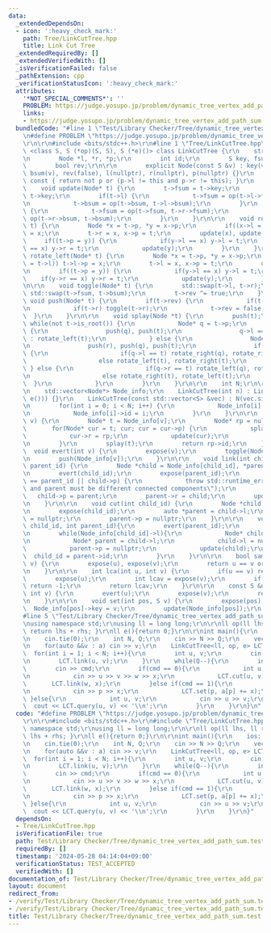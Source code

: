 ```yaml
---
data:
  _extendedDependsOn:
  - icon: ':heavy_check_mark:'
    path: Tree/LinkCutTree.hpp
    title: Link Cut Tree
  _extendedRequiredBy: []
  _extendedVerifiedWith: []
  _isVerificationFailed: false
  _pathExtension: cpp
  _verificationStatusIcon: ':heavy_check_mark:'
  attributes:
    '*NOT_SPECIAL_COMMENTS*': ''
    PROBLEM: https://judge.yosupo.jp/problem/dynamic_tree_vertex_add_path_sum
    links:
    - https://judge.yosupo.jp/problem/dynamic_tree_vertex_add_path_sum
  bundledCode: "#line 1 \"Test/Library Checker/Tree/dynamic_tree_vertex_add_path_sum.test.cpp\"\
    \n#define PROBLEM \"https://judge.yosupo.jp/problem/dynamic_tree_vertex_add_path_sum\"\
    \r\n\r\n#include <bits/stdc++.h>\r\n#line 1 \"Tree/LinkCutTree.hpp\"\ntemplate\
    \ <class S, S (*op)(S, S), S (*e)()> class LinkCutTree {\r\n    struct Node {\r\
    \n        Node *l, *r, *p;\r\n        int id;\r\n        S key, fsum, bsum;\r\n\
    \        bool rev;\r\n\r\n        explicit Node(const S &v) : key(v), fsum(v),\
    \ bsum(v), rev(false), l(nullptr), r(nullptr), p(nullptr) {}\r\n        bool is_root()\
    \ const { return not p or (p->l != this and p->r != this); }\r\n    };\r\n\r\n\
    \    void update(Node* t) {\r\n        t->fsum = t->key;\r\n        t->bsum =\
    \ t->key;\r\n        if(t->l) {\r\n            t->fsum = op(t->l->fsum, t->fsum);\r\
    \n            t->bsum = op(t->bsum, t->l->bsum);\r\n        }\r\n        if(t->r)\
    \ {\r\n            t->fsum = op(t->fsum, t->r->fsum);\r\n            t->bsum =\
    \ op(t->r->bsum, t->bsum);\r\n        }\r\n    }\r\n\r\n    void rotate_right(Node*\
    \ t) {\r\n        Node *x = t->p, *y = x->p;\r\n        if((x->l = t->r)) t->r->p\
    \ = x;\r\n        t->r = x, x->p = t;\r\n        update(x), update(t);\r\n   \
    \     if((t->p = y)) {\r\n            if(y->l == x) y->l = t;\r\n            if(y->r\
    \ == x) y->r = t;\r\n            update(y);\r\n        }\r\n    }\r\n\r\n    void\
    \ rotate_left(Node* t) {\r\n        Node *x = t->p, *y = x->p;\r\n        if((x->r\
    \ = t->l)) t->l->p = x;\r\n        t->l = x, x->p = t;\r\n        update(x), update(t);\r\
    \n        if((t->p = y)) {\r\n            if(y->l == x) y->l = t;\r\n        \
    \    if(y->r == x) y->r = t;\r\n            update(y);\r\n        }\r\n    }\r\
    \n\r\n    void toggle(Node* t) {\r\n        std::swap(t->l, t->r);\r\n       \
    \ std::swap(t->fsum, t->bsum);\r\n        t->rev ^= true;\r\n    }\r\n\r\n   \
    \ void push(Node* t) {\r\n        if(t->rev) {\r\n            if(t->l) toggle(t->l);\r\
    \n            if(t->r) toggle(t->r);\r\n            t->rev = false;\r\n      \
    \  }\r\n    }\r\n\r\n    void splay(Node *t) {\r\n        push(t);\r\n       \
    \ while(not t->is_root()) {\r\n            Node* q = t->p;\r\n            if(q->is_root())\
    \ {\r\n                push(q), push(t);\r\n                q->l == t ? rotate_right(t)\
    \ : rotate_left(t);\r\n            } else {\r\n                Node* r = q->p;\r\
    \n                push(r), push(q), push(t);\r\n                if(r->l == q)\
    \ {\r\n                    if(q->l == t) rotate_right(q), rotate_right(t);\r\n\
    \                    else rotate_left(t), rotate_right(t);\r\n               \
    \ } else {\r\n                    if(q->r == t) rotate_left(q), rotate_left(t);\r\
    \n                    else rotate_right(t), rotate_left(t);\r\n              \
    \  }\r\n            }\r\n        }\r\n    }\r\n\r\n    int N;\r\n\r\n    public:\r\
    \n    std::vector<Node*> Node_info;\r\n    LinkCutTree(int n) : LinkCutTree(std::vector<S>(n,\
    \ e())) {}\r\n    LinkCutTree(const std::vector<S> &vec) : N(vec.size()), Node_info(vec.size()){\r\
    \n        for(int i = 0; i < N; i++) {\r\n            Node_info[i] = new Node(vec[i]);\r\
    \n            Node_info[i]->id = i;\r\n        }\r\n    }\r\n\r\n    int expose(int\
    \ v) {\r\n        Node* t = Node_info[v];\r\n        Node* rp = nullptr;\r\n \
    \       for(Node* cur = t; cur; cur = cur->p) {\r\n            splay(cur);\r\n\
    \            cur->r = rp;\r\n            update(cur);\r\n            rp = cur;\r\
    \n        }\r\n        splay(t);\r\n        return rp->id;\r\n    }\r\n\r\n  \
    \  void evert(int v) {\r\n        expose(v);\r\n        toggle(Node_info[v]);\r\
    \n        push(Node_info[v]);\r\n    }\r\n\r\n    void link(int child_id, int\
    \ parent_id) {\r\n        Node *child = Node_info[child_id], *parent = Node_info[parent_id];\r\
    \n        evert(child_id);\r\n        expose(parent_id);\r\n        if(child_id\
    \ == parent_id || child->p) {\r\n            throw std::runtime_error(\"child\
    \ and parent must be different connected components\");\r\n        }\r\n     \
    \   child->p = parent;\r\n        parent->r = child;\r\n        update(parent);\r\
    \n    }\r\n\r\n    void cut(int child_id) {\r\n        Node *child = Node_info[child_id];\r\
    \n        expose(child_id);\r\n        auto *parent = child->l;\r\n        child->l\
    \ = nullptr;\r\n        parent->p = nullptr;\r\n    }\r\n\r\n    void cut(int\
    \ child_id, int parent_id){\r\n        evert(parent_id);\r\n        expose(child_id);\r\
    \n        while(Node_info[child_id]->l){\r\n            Node* child = Node_info[child_id];\r\
    \n            Node* parent = child->l;\r\n            child->l = nullptr;\r\n\
    \            parent->p = nullptr;\r\n            update(child);\r\n          \
    \  child_id = parent->id;\r\n        }\r\n    }\r\n\r\n    bool same(int u, int\
    \ v) {\r\n        expose(u), expose(v);\r\n        return u == v or Node_info[u]->p;\r\
    \n    }\r\n\r\n    int lca(int u, int v) {\r\n        if(u == v) return u;\r\n\
    \        expose(u);\r\n        int lcav = expose(v);\r\n        if(not Node_info[u]->p)\
    \ return -1;\r\n        return lcav;\r\n    }\r\n\r\n    const S &query(int u,\
    \ int v) {\r\n        evert(u);\r\n        expose(v);\r\n        return Node_info[v]->fsum;\r\
    \n    }\r\n\r\n    void set(int pos, S v) {\r\n        expose(pos);\r\n      \
    \  Node_info[pos]->key = v;\r\n        update(Node_info[pos]);\r\n    }\r\n};\n\
    #line 5 \"Test/Library Checker/Tree/dynamic_tree_vertex_add_path_sum.test.cpp\"\
    \nusing namespace std;\r\nusing ll = long long;\r\n\r\nll op(ll lhs, ll rhs){\
    \ return lhs + rhs; }\r\nll e(){return 0;}\r\n\r\nint main(){\r\n    ios::sync_with_stdio(false);\r\
    \n    cin.tie(0);\r\n    int N, Q;\r\n    cin >> N >> Q;\r\n    vector<ll> a(N);\r\
    \n    for(auto &&v : a) cin >> v;\r\n    LinkCutTree<ll, op, e> LCT(a);\r\n  \
    \  for(int i = 1; i < N; i++){\r\n        int u, v;\r\n        cin >> u >> v;\r\
    \n        LCT.link(u, v);\r\n    }\r\n    while(Q--){\r\n        int cmd;\r\n\
    \        cin >> cmd;\r\n        if(cmd == 0){\r\n            int u, v, w, x;\r\
    \n            cin >> u >> v >> w >> x;\r\n            LCT.cut(u, v);\r\n     \
    \       LCT.link(w, x);\r\n        }else if(cmd == 1){\r\n            int p, x;\r\
    \n            cin >> p >> x;\r\n            LCT.set(p, a[p] += x);\r\n       \
    \ }else{\r\n            int u, v;\r\n            cin >> u >> v;\r\n          \
    \  cout << LCT.query(u, v) << '\\n';\r\n        }\r\n    }\r\n}\n"
  code: "#define PROBLEM \"https://judge.yosupo.jp/problem/dynamic_tree_vertex_add_path_sum\"\
    \r\n\r\n#include <bits/stdc++.h>\r\n#include \"Tree/LinkCutTree.hpp\"\r\nusing\
    \ namespace std;\r\nusing ll = long long;\r\n\r\nll op(ll lhs, ll rhs){ return\
    \ lhs + rhs; }\r\nll e(){return 0;}\r\n\r\nint main(){\r\n    ios::sync_with_stdio(false);\r\
    \n    cin.tie(0);\r\n    int N, Q;\r\n    cin >> N >> Q;\r\n    vector<ll> a(N);\r\
    \n    for(auto &&v : a) cin >> v;\r\n    LinkCutTree<ll, op, e> LCT(a);\r\n  \
    \  for(int i = 1; i < N; i++){\r\n        int u, v;\r\n        cin >> u >> v;\r\
    \n        LCT.link(u, v);\r\n    }\r\n    while(Q--){\r\n        int cmd;\r\n\
    \        cin >> cmd;\r\n        if(cmd == 0){\r\n            int u, v, w, x;\r\
    \n            cin >> u >> v >> w >> x;\r\n            LCT.cut(u, v);\r\n     \
    \       LCT.link(w, x);\r\n        }else if(cmd == 1){\r\n            int p, x;\r\
    \n            cin >> p >> x;\r\n            LCT.set(p, a[p] += x);\r\n       \
    \ }else{\r\n            int u, v;\r\n            cin >> u >> v;\r\n          \
    \  cout << LCT.query(u, v) << '\\n';\r\n        }\r\n    }\r\n}"
  dependsOn:
  - Tree/LinkCutTree.hpp
  isVerificationFile: true
  path: Test/Library Checker/Tree/dynamic_tree_vertex_add_path_sum.test.cpp
  requiredBy: []
  timestamp: '2024-05-28 04:14:04+09:00'
  verificationStatus: TEST_ACCEPTED
  verifiedWith: []
documentation_of: Test/Library Checker/Tree/dynamic_tree_vertex_add_path_sum.test.cpp
layout: document
redirect_from:
- /verify/Test/Library Checker/Tree/dynamic_tree_vertex_add_path_sum.test.cpp
- /verify/Test/Library Checker/Tree/dynamic_tree_vertex_add_path_sum.test.cpp.html
title: Test/Library Checker/Tree/dynamic_tree_vertex_add_path_sum.test.cpp
---
```

